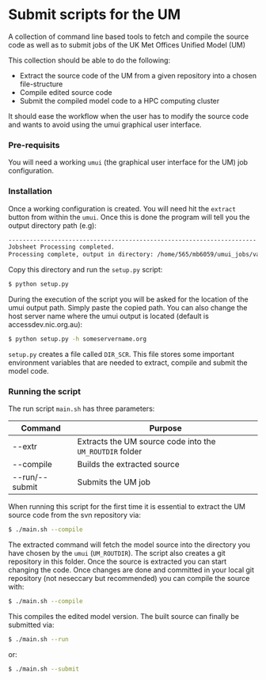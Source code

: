 # Submit scripts for the UM
A collection of command line based tools to fetch and compile the source code as well as to submit jobs of the UK Met Offices Unified Model (UM)

This collection should be able to do the following:

- Extract the source code of the UM from a given repository into a chosen file-structure
- Compile edited source code 
- Submit the compiled model code to a HPC computing cluster

It should ease the workflow when the user has to modify the source code and wants to avoid using the umui graphical user interface.

### Pre-requisits
You will need a working `umui` (the graphical user interface for the UM) job configuration. 
### Installation
Once a working configuration is created. You will need hit the  `extract` button from within the `umui`. Once this is done the program will tell you the output directory path (e.g):
```sh
----------------------------------------------------------------------
Jobsheet Processing completed.
Processing complete, output in directory: /home/565/mb6059/umui_jobs/vasxa
```
Copy this directory and run the `setup.py` script:
```sh
$ python setup.py
```
During the execution of the script you will be asked for the location of the umui output path. Simply paste the copied path.
You can also change the host server name where the umui output is located (default is accessdev.nic.org.au):
```sh
$ python setup.py -h someservername.org
```

`setup.py` creates a file called `DIR_SCR`. This file stores some important environment variables that are needed to extract, compile and submit the model code.

### Running the script

The run script `main.sh` has three parameters:

|Command | Purpose |
| ------ |  ------ |
|--extr | Extracts the UM source code into the `UM_ROUTDIR` folder |
|--compile | Builds the extracted source |
|--run/--submit | Submits the UM job |

When running this script for the first time it is essential to extract the UM source code from the svn repository via: 
```sh
$ ./main.sh --compile
```

The extracted command will fetch the model source into the directory you have chosen by the `umui` (`UM_ROUTDIR`). The script also creates a git repository in this folder. Once the source is extracted you can start changing the code. Once changes are done and committed in your local git repository (not neseccary but recommended) you can compile the source with:
```sh
$ ./main.sh --compile
```
This compiles the edited model version. The built source can finally be submitted via:

```sh
$ ./main.sh --run
```
or:
```sh
$ ./main.sh --submit
```
